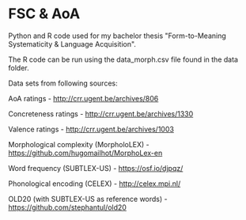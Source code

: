 # FSC & AoA
Python and R code used for my bachelor thesis "Form-to-Meaning Systematicity &amp; Language Acquisition".

The R code can be run using the data_morph.csv file found in the data folder. 

Data sets from following sources:

AoA ratings - http://crr.ugent.be/archives/806

Concreteness ratings - http://crr.ugent.be/archives/1330

Valence ratings - http://crr.ugent.be/archives/1003

Morphological complexity (MorpholoLEX) - https://github.com/hugomailhot/MorphoLex-en

Word frequency (SUBTLEX-US) - https://osf.io/djpqz/

Phonological encoding (CELEX) - http://celex.mpi.nl/

OLD20 (with SUBTLEX-US as reference words) - https://github.com/stephantul/old20
